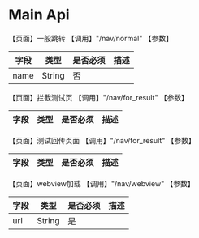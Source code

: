 # Main Api


【页面】一般跳转
【调用】"/nav/normal"
【参数】

| 字段 | 类型 | 是否必须 | 描述 |
| --- | --- | --- | --- |
| name | String | 否 |   |


【页面】拦截测试页
【调用】"/nav/for_result"
【参数】

| 字段 | 类型 | 是否必须 | 描述 |
| --- | --- | --- | --- |

【页面】测试回传页面
【调用】"/nav/for_result"
【参数】

| 字段 | 类型 | 是否必须 | 描述 |
| --- | --- | --- | --- |


【页面】webview加载
【调用】"/nav/webview"
【参数】

| 字段 | 类型 | 是否必须 | 描述 |
| --- | --- | --- | --- |
| url | String | 是 |  |

